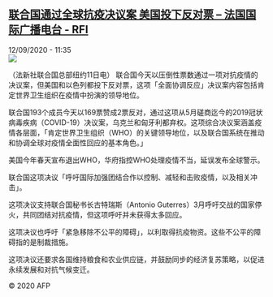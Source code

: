 <!--1599908109000-->
[联合国通过全球抗疫决议案 美国投下反对票 – 法国国际广播电台 - RFI](http://www.rfi.fr//cn/contenu/20200912-%E8%81%94%E5%90%88%E5%9B%BD%E9%80%9A%E8%BF%87%E5%85%A8%E7%90%83%E6%8A%97%E7%96%AB%E5%86%B3%E8%AE%AE%E6%A1%88-%E7%BE%8E%E5%9B%BD%E6%8A%95%E4%B8%8B%E5%8F%8D%E5%AF%B9%E7%A5%A8)
------

<div>12/09/2020 - 11:35</div><img src="https://s.rfi.fr/media/display/22431b5a-f4df-11ea-bc35-005056bff430/w:310/p:16x9/int0007b.200912173503.jpg"><div class="t-content__body u-clearfix"><p>（法新社联合国总部纽约11日电）    联合国今天以压倒性票数通过一项对抗疫情的决议案，但美国和以色列都投下反对票，这项「全面协调反应」决议案内容包括肯定世界卫生组织在疫情中扮演的领导地位。</p><p>    联合国193个成员今天以169票赞成2票反对，通过这项从5月磋商迄今的2019冠状病毒疾病（COVID-19）决议案，乌克兰和匈牙利都弃权。这项综合决议案涵盖疫情各层面，「肯定世界卫生组织（WHO）的关键领导地位，以及联合国系统在推动和协调全球对疫情全面性回应的基本角色。」</p><p>    美国今年春天宣布退出WHO，华府指控WHO处理疫情不当，延误发布全球警示。</p><p>    联合国这项决议「呼吁国际加强团结合作以控制、减轻和击败疫情，以及相关冲击」。</p><p>    这项决议支持联合国秘书长古特瑞斯（Antonio Guterres）3月呼吁交战的国家停火，共同团结对抗疫情，但这项呼吁并未获得太多回应。</p><p>    这项决议也呼吁「紧急移除不公平的障碍」，以利取得抗疫物资。这些不公平的障碍指的是制裁措施。</p><p>    这项决议还要求各国维持粮食和农业供应链，并鼓励同步的经济复苏策略，以促进永续发展和对抗气候变迁。</p><p class="t-copyright">© 2020 AFP</p>        </div>

